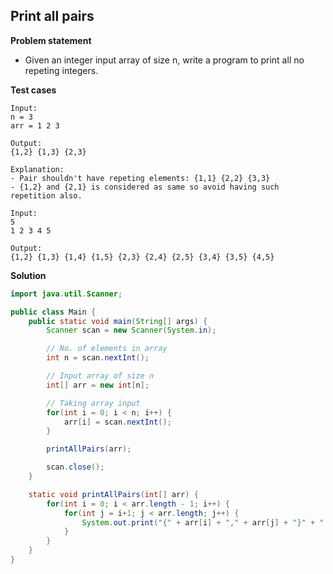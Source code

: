 ## Print all pairs

**Problem statement**

- Given an integer input array of size n, write a program to print all no repeting integers.

**Test cases**

```
Input:
n = 3
arr = 1 2 3

Output:
{1,2} {1,3} {2,3}

Explanation:
- Pair shouldn't have repeting elements: {1,1} {2,2} {3,3}
- {1,2} and {2,1} is considered as same so avoid having such repetition also.

Input:
5
1 2 3 4 5

Output:
{1,2} {1,3} {1,4} {1,5} {2,3} {2,4} {2,5} {3,4} {3,5} {4,5}
```

**Solution**

```java
import java.util.Scanner;

public class Main {
	public static void main(String[] args) {
		Scanner scan = new Scanner(System.in);

		// No. of elements in array
		int n = scan.nextInt();

		// Input array of size n
		int[] arr = new int[n];

		// Taking array input
		for(int i = 0; i < n; i++) {
			arr[i] = scan.nextInt();
		}

		printAllPairs(arr);

		scan.close();
	}

	static void printAllPairs(int[] arr) {
		for(int i = 0; i < arr.length - 1; i++) {
			for(int j = i+1; j < arr.length; j++) {
				System.out.print("{" + arr[i] + "," + arr[j] + "}" + " ");
			}
		}
	}
}
```
